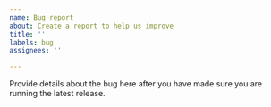 ```yaml
---
name: Bug report
about: Create a report to help us improve
title: ''
labels: bug
assignees: ''

---
```


Provide details about the bug here after you have made sure you are running the latest release.
